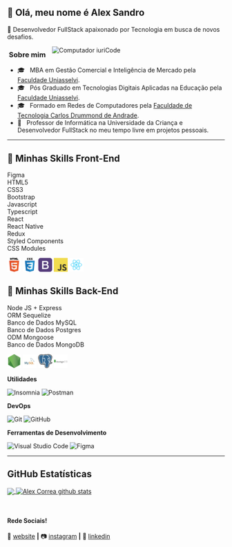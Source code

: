 ## 💜 Olá, meu nome é <strong>Alex Sandro</strong>

🔭 Desenvolvedor FullStack apaixonado por Tecnologia em busca de novos desafios.

<img src="https://raw.githubusercontent.com/MicaelliMedeiros/micaellimedeiros/master/image/computer-illustration.png" min-width="400px" max-width="400px" width="400px" align="right" alt="Computador iuriCode">

<h3>&nbsp;Sobre mim </h3>

- 🎓 &nbsp; MBA em Gestão Comercial e Inteligência de Mercado pela <a href="https://portal.uniasselvi.com.br/">Faculdade Uniasselvi</a>. 
- 🎓 &nbsp; Pós Graduado em Tecnologias Digitais Aplicadas na Educação pela <a href="https://portal.uniasselvi.com.br/">Faculdade Uniasselvi</a>. 
- 🎓 &nbsp; Formado em Redes de Computadores pela <a href="https://drummond.com.br/">Faculdade de Tecnologia Carlos Drummond de Andrade</a>.
- 💼 &nbsp; Professor de Informática na Universidade da Criança e Desenvolvedor FullStack no meu tempo livre em projetos pessoais.

----

## 🚀 Minhas Skills Front-End
Figma <br/>
HTML5 <br/>
CSS3 <br/>
Bootstrap <br/>
Javascript <br/>
Typescript <br/>
React <br/>
React Native <br/>
Redux<br/>
Styled Components<br/>
CSS Modules<br/>

<code><img height="32" src="https://raw.githubusercontent.com/github/explore/80688e429a7d4ef2fca1e82350fe8e3517d3494d/topics/html/html.png" alt="HTML5"/></code>
<code><img height="32" src="https://raw.githubusercontent.com/github/explore/80688e429a7d4ef2fca1e82350fe8e3517d3494d/topics/css/css.png" alt="CSS"/></code>
<code><img height="32" src="https://raw.githubusercontent.com/github/explore/80688e429a7d4ef2fca1e82350fe8e3517d3494d/topics/bootstrap/bootstrap.png" alt="Bootstrap"/></code>
<code><img height="32" src="https://raw.githubusercontent.com/github/explore/80688e429a7d4ef2fca1e82350fe8e3517d3494d/topics/javascript/javascript.png" alt="Javascript"/></code>
<code><img height="32" src="https://raw.githubusercontent.com/github/explore/80688e429a7d4ef2fca1e82350fe8e3517d3494d/topics/react/react.png" alt="React"/></code>




## 🚀 Minhas Skills Back-End

Node JS + Express <br/>
ORM Sequelize <br/>
Banco de Dados MySQL <br/>
Banco de Dados Postgres <br/>
ODM Mongoose <br/>
Banco de Dados MongoDB <br/>

<code><img height="32" src="https://raw.githubusercontent.com/github/explore/80688e429a7d4ef2fca1e82350fe8e3517d3494d/topics/nodejs/nodejs.png" alt="Nodejs"/></code>
<code><img height="32" src="https://raw.githubusercontent.com/github/explore/80688e429a7d4ef2fca1e82350fe8e3517d3494d/topics/mysql/mysql.png" alt="MySQL"/></code>
<code><img height="32" src="https://raw.githubusercontent.com/github/explore/80688e429a7d4ef2fca1e82350fe8e3517d3494d/topics/postgresql/postgresql.png" alt="PostegreSQL"/></code>
<code><img height="32" src="https://raw.githubusercontent.com/github/explore/80688e429a7d4ef2fca1e82350fe8e3517d3494d/topics/mongodb/mongodb.png" alt="MongoDB"/></code>

**Utilidades**

  ![Insomnia](https://img.shields.io/badge/-Insomnia-333333?style=flat&logo=insomnia)
  ![Postman](https://img.shields.io/badge/-Postman-333333?style=flat&logo=postman)

**DevOps**

  ![Git](https://img.shields.io/badge/-Git-333333?style=flat&logo=git)
  ![GitHub](https://img.shields.io/badge/-GitHub-333333?style=flat&logo=github)

**Ferramentas de Desenvolvimento**

  ![Visual Studio Code](https://img.shields.io/badge/-Visual%20Studio%20Code-333333?style=flat&logo=visual-studio-code&logoColor=007ACC)
  ![Figma](https://img.shields.io/badge/-Figma-333333?style=flat&logo=figma&logoColor=007ACC)

---

## **GitHub Estatísticas**

<a href="https://github.com/alexsbcorrea">
  <img align="center" src="https://github-readme-stats.vercel.app/api/top-langs/?username=alexsbcorrea&theme=light&hide_langs_below=1" />
</a>

<a href="https://github.com/alexsbcorrea">
 <img align="center" src="https://github-readme-stats.vercel.app/api?username=alexsbcorrea&show_icons=true&theme=light&line_height=27" alt="Alex Correa github stats"/>
</a>

[website]: https://
[instagram]: https://www.instagram.com/alexsandrobelfort/
[linkedin]: https://www.linkedin.com/in/alex-sandro-belfort-96912254/
<br>

#### Rede Sociais!

🏡 [website][website] **|** 
📷 [instagram][instagram] **|** 
👔 [linkedin][linkedin]

